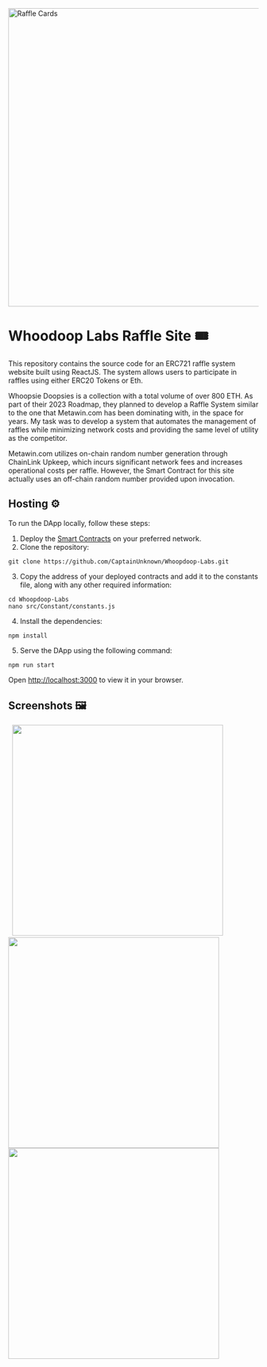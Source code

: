 <img src="https://i.imgur.com/2cfS300.png" alt="Raffle Cards" style="width:600px;"/>

# Whoodoop Labs Raffle Site 🎟️

This repository contains the source code for an ERC721 raffle system website built using ReactJS. The system allows users to participate in raffles using either ERC20 Tokens or Eth.

Whoopsie Doopsies is a collection with a total volume of over 800 ETH. As part of their 2023 Roadmap, they planned to develop a Raffle System similar to the one that Metawin.com has been dominating with, in the space for years. My task was to develop a system that automates the management of raffles while minimizing network costs and providing the same level of utility as the competitor.

Metawin.com utilizes on-chain random number generation through ChainLink Upkeep, which incurs significant network fees and increases operational costs per raffle. However, the Smart Contract for this site actually uses an off-chain random number provided upon invocation.

## Hosting ⚙️

To run the DApp locally, follow these steps:

1. Deploy the [Smart Contracts](https://github.com/CaptainUnknown/Raffle-Smart-Contract.git) on your preferred network.
2. Clone the repository:
```
git clone https://github.com/CaptainUnknown/Whoopdoop-Labs.git
```
3. Copy the address of your deployed contracts and add it to the constants file, along with any other required information:
```
cd Whoopdoop-Labs
nano src/Constant/constants.js
``` 
4. Install the dependencies:
```
npm install
```
5. Serve the DApp using the following command:
```
npm run start
```
Open [http://localhost:3000](http://localhost:3000) to view it in your browser.

## Screenshots 🖼️
<img src="https://i.imgur.com/TMT1sMe.png" alt=""/>
<img src="https://i.imgur.com/5sbSpMV.png" alt=""/>
<img src="https://i.imgur.com/9B7El7b.png" alt="" style="width:424px;"/>
<img src="https://i.imgur.com/dc6UxsW.png" alt="" style="width:424px;"/>
<img src="https://i.imgur.com/F1JNUDl.png" alt="" style="width:424px;"/>
